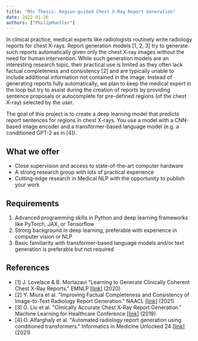 ```yaml
---
title: "MSc Thesis: Region-guided Chest X-Ray Report Generation"
date: 2022-01-26
authors: ["PhilipMueller"]
---
```


In clinical practice, medical experts like radiologists routinely write radiology reports for chest X-rays. Report generation models [1, 2, 3] try to generate such reports automatically given only the chest X-ray images without the need for human intervention. While such generation models are an interesting research topic, their practical use is limited as they often lack factual completeness and consistency [2] and are typically unable to include additional information not contained in the image.
Instead of generating reports fully automatically, we plan to keep the medical expert in the loop but try to assist during the creation of reports by providing sentence proposals or autocomplete for pre-defined regions (of the chest X-ray) selected by the user.

The goal of this project is to create a deep learning model that predicts report sentences for regions in chest X-rays. You use a model with a CNN-based image encoder and a transformer-based language model (e.g. a conditioned GPT-2 as in [4]).

## What we offer
- Close supervision and access to state-of-the-art computer hardware
- A strong research group with lots of practical experience
- Cutting-edge research in Medical NLP with the opportunity to publish your work

## Requirements
1. Advanced programming skills in Python and deep learning frameworks like PyTorch, JAX, or Tensorflow
2. Strong background in deep learning, preferable with experience in computer vision or NLP
3. Basic familiarity with transformer-based language models and/or text generation is preferable but not required

## References
- [1] J. Lovelace & B. Mortazavi "Learning to Generate Clinically Coherent Chest X-Ray Reports." EMNLP [[link]](https://aclanthology.org/2020.findings-emnlp.110.pdf) (2020)
- [2] Y. Miura et al. "Improving Factual Completeness and Consistency of Image-to-Text Radiology Report Generation." NAACL [[link]](https://aclanthology.org/2021.naacl-main.416.pdf) (2021)
- [3] G. Liu et al. "Clinically Accurate Chest X-Ray Report Generation." Machine Learning for Healthcare Conference [[link]](http://proceedings.mlr.press/v106/liu19a/liu19a.pdf) (2019)
- [4] O. Alfarghaly et al. "Automated radiology report generation using conditioned transformers." Informatics in Medicine Unlocked 24 [[link]](https://www.sciencedirect.com/science/article/pii/S2352914821000472) (2021)
